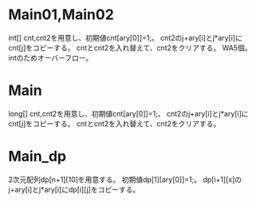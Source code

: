 # Main01,Main02
int[] cnt,cnt2を用意し、初期値cnt[ary[0]]=1;。
cnt2のj+ary\[i\]とj\*ary\[i\]にcnt\[j\]をコピーする。
cntとcnt2を入れ替えて、cnt2をクリアする。
WA5個。
intのためオーバーフロー。

# Main
long[] cnt,cnt2を用意し、初期値cnt[ary[0]]=1;。
cnt2のj+ary\[i\]とj\*ary\[i\]にcnt\[j\]をコピーする。
cntとcnt2を入れ替えて、cnt2をクリアする。

# Main\_dp
2次元配列dp\[n+1\][10]を用意する。
初期値dp\[1\]\[ary\[0\]\]=1;。
dp\[i+1\]\[x\]のj+ary\[i\]とj\*ary\[i\]にdp\[i\]\[j\]をコピーする。
